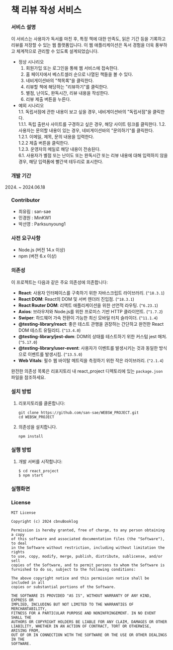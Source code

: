 # 책 리뷰 작성 서비스

### 서비스 설명
이 서비스는 사용자가 독서를 마친 후, 특정 책에 대한 만족도, 읽은 기간 등을 기록하고 리뷰를 저장할 수 있는 웹 플랫폼입니다. 이 웹 애플리케이션은 독서 경험을 더욱 풍부하고 체계적으로 관리할 수 있도록 설계되었습니다.

- 정상 시나리오
    1. 회원가입 또는 로그인을 통해 웹 서비스에 접속한다.
    2. 홈 페이지에서 베스트셀러 순으로 나열된 책들을 볼 수 있다.
    3. 네비게이션바의 "책목록"을 클릭한다.
    4. 리뷰할 책에 해당하는 "리뷰하기"를 클릭한다.
    5. 별점, 난이도, 완독시간, 리뷰 내용을 작성한다.
    6. 리뷰 제출 버튼을 누른다.
- 예외 시나리오  
    1.1. 독립서점에 관한 내용이 보고 싶을 경우, 네비게이션바의 "독립서점"을 클릭한다.    
        1.1.1. 독립 출판사 사이트를 구경하고 싶은 경우, 해당 사이트 링크를 클릭한다.
    1.2. 사용자는 문의할 내용이 있는 경우, 네비게이션바의 "문의하기"를 클릭한다.    
        1.2.1. 이메일, 제목, 문의 내용을 입력한다.  
        1.2.2 제출 버튼을 클릭한다.  
        1.2.3. 운영자의 메일로 해당 내용이 전송된다.  
    6.1. 사용자가 별점 또는 난이도 또는 완독시간 또는 리뷰 내용에 대해 입력하지 않을 경우, 해당 입력폼에 빨간색 테두리로 표시한다.


### 개발 기간
2024. ~ 2024.06.18

### Contributor
- 최유림 : san-sae
- 민경원 : MinKW1
- 박선영 : Parksunyoung1

### 사전 요구사항
- Node.js (버전 14.x 이상)
- npm (버전 6.x 이상)

### 의존성
이 프로젝트는 다음과 같은 주요 의존성에 의존합니다:

- **React**: 사용자 인터페이스를 구축하기 위한 자바스크립트 라이브러리. (`^18.3.1`)
- **React DOM**: React의 DOM 및 서버 렌더러 진입점. (`^18.3.1`)
- **React Router DOM**: 리액트 애플리케이션을 위한 선언적 라우팅. (`^6.23.1`)
- **Axios**: 브라우저와 Node.js를 위한 프로미스 기반 HTTP 클라이언트. (`^1.7.2`)
- **Swiper**: 하드웨어 가속 전환이 가능한 최신 모바일 터치 슬라이더. (`^11.1.4`)
- **@testing-library/react**: 좋은 테스트 관행을 권장하는 간단하고 완전한 React DOM 테스트 유틸리티. (`^13.4.0`)
- **@testing-library/jest-dom**: DOM의 상태를 테스트하기 위한 커스텀 jest 매처. (`^5.17.0`)
- **@testing-library/user-event**: 사용자가 이벤트를 발생시키는 것과 동일한 방식으로 이벤트를 발생시킴. (`^13.5.0`)
- **Web Vitals**: 필수 웹 바이탈 메트릭을 측정하기 위한 작은 라이브러리. (`^2.1.4`)

완전한 의존성 목록은 리포지토리 내 react_project 디렉토리에 있는 `package.json` 파일을 참조하세요.


### 설치 방법
1. 리포지토리를 클론합니다: 
    ```
    git clone https://github.com/san-sae/WEBSW_PROJECT.git
    cd WEBSW_PROJECT
    ```
1. 의존성을 설치합니다.
    ```
    npm install
    ```
### 실행 방법
1. 개발 서버를 시작합니다: 
    ```
    $ cd react_project
    $ npm start
    ```

### 실행화면


### License
```
MIT License

Copyright (c) 2024 cbnuBooklog

Permission is hereby granted, free of charge, to any person obtaining a copy
of this software and associated documentation files (the "Software"), to deal
in the Software without restriction, including without limitation the rights
to use, copy, modify, merge, publish, distribute, sublicense, and/or sell
copies of the Software, and to permit persons to whom the Software is
furnished to do so, subject to the following conditions:

The above copyright notice and this permission notice shall be included in all
copies or substantial portions of the Software.

THE SOFTWARE IS PROVIDED "AS IS", WITHOUT WARRANTY OF ANY KIND, EXPRESS OR
IMPLIED, INCLUDING BUT NOT LIMITED TO THE WARRANTIES OF MERCHANTABILITY,
FITNESS FOR A PARTICULAR PURPOSE AND NONINFRINGEMENT. IN NO EVENT SHALL THE
AUTHORS OR COPYRIGHT HOLDERS BE LIABLE FOR ANY CLAIM, DAMAGES OR OTHER
LIABILITY, WHETHER IN AN ACTION OF CONTRACT, TORT OR OTHERWISE, ARISING FROM,
OUT OF OR IN CONNECTION WITH THE SOFTWARE OR THE USE OR OTHER DEALINGS IN THE
SOFTWARE.
```


